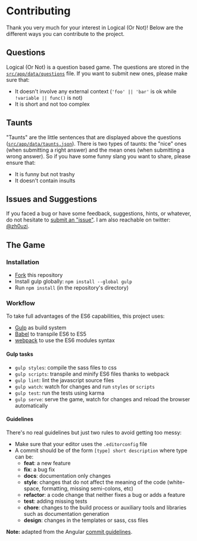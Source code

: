# Contributing

Thank you very much for your interest in Logical (Or Not)!
Below are the different ways you can contribute to the project.



## Questions

Logical (Or Not) is a question based game.
The questions are stored in the [`src/app/data/questions`](https://github.com/Zhouzi/logicalornot/blob/gh-pages/src/app/data/questions.json) file.
If you want to submit new ones, please make sure that:

* It doesn't involve any external context (`'foo' || 'bar'` is ok while `!variable || func()` is not)
* It is short and not too complex



## Taunts

"Taunts" are the little sentences that are displayed above the questions ([`src/app/data/taunts.json`](https://github.com/Zhouzi/logicalornot/blob/gh-pages/src/app/data/taunts.json)).
There is two types of taunts: the "nice" ones (when submitting a right answer) and the mean ones (when submitting a wrong answer).
So if you have some funny slang you want to share, please ensure that:

* It is funny but not trashy
* It doesn't contain insults



## Issues and Suggestions

If you faced a bug or have some feedback, suggestions, hints, or whatever, do not hesitate to [submit an "issue"](https://github.com/Zhouzi/logicalornot/issues).
I am also reachable on twitter: [@zh0uzi](http://twitter.com/zh0uzi).



## The Game

### Installation

* [Fork](https://help.github.com/articles/fork-a-repo/) this repository
* Install gulp globally: `npm install --global gulp`
* Run `npm install` (in the repository's directory)

### Workflow

To take full advantages of the ES6 capabilities, this project uses:

* [Gulp](http://gulpjs.com/) as build system
* [Babel](http://babeljs.io/) to transpile ES6 to ES5
* [webpack](http://webpack.github.io/) to use the ES6 modules syntax

#### Gulp tasks

* `gulp styles`: compile the sass files to css
* `gulp scripts`: transpile and minify ES6 files thanks to webpack
* `gulp lint`: lint the javascript source files
* `gulp watch`: watch for changes and run `styles` or `scripts`
* `gulp test`: run the tests using karma
* `gulp serve`: serve the game, watch for changes and reload the browser automatically


#### Guidelines

There's no real guidelines but just two rules to avoid getting too messy:

* Make sure that your editor uses the `.editorconfig` file
* A commit should be of the form `[type] short description` where type can be:
  * **feat**: a new feature
  * **fix**: a bug fix
  * **docs**: documentation only changes
  * **style**: changes that do not affect the meaning of the code (white-space, formatting, missing semi-colons, etc)
  * **refactor**: a code change that neither fixes a bug or adds a feature
  * **test**: adding missing tests
  * **chore**: changes to the build process or auxiliary tools and libraries such as documentation generation
  * **design**: changes in the templates or sass, css files

**Note:** adapted from the Angular [commit guidelines](https://github.com/angular/angular.js/blob/master/CONTRIBUTING.md#commit).
